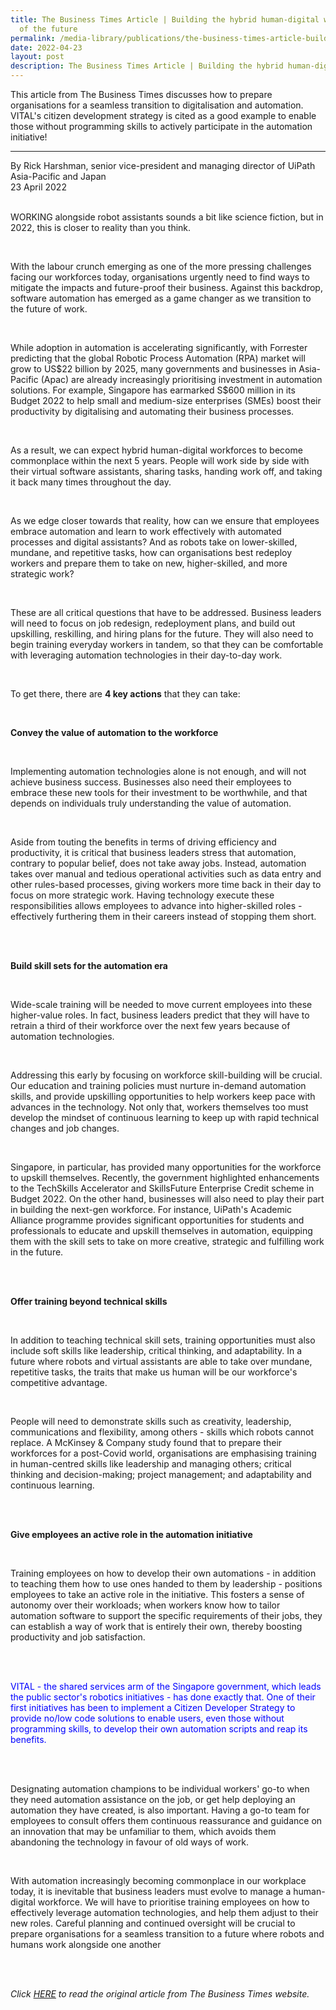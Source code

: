 ```yaml
---
title: The Business Times Article | Building the hybrid human-digital workforce
  of the future
permalink: /media-library/publications/the-business-times-article-building-hybrid-human-digital-workforce
date: 2022-04-23
layout: post
description: The Business Times Article | Building the hybrid human-digital workforce
---
```

<html>
<body>
<p>This article from The Business Times discusses how to prepare organisations for a seamless transition to digitalisation and automation. VITAL's citizen development strategy is cited as a good example to enable those without programming skills to actively participate in the automation initiative!</p>
<hr>
<div>
By Rick Harshman, senior vice-president and managing director of UiPath Asia-Pacific and Japan
<br>
23 April 2022
<div>
<br>
<p>WORKING alongside robot assistants sounds a bit like science fiction, but in 2022, this is closer to reality than you think.</p>
<br>
<p>With the labour crunch emerging as one of the more pressing challenges facing our workforces today, organisations urgently need to find ways to mitigate the impacts and future-proof their business. Against this backdrop, software automation has emerged as a game changer as we transition to the future of work.</p>
<br>
<p>While adoption in automation is accelerating significantly, with Forrester predicting that the global Robotic Process Automation (RPA) market will grow to US$22 billion by 2025, many governments and businesses in Asia-Pacific (Apac) are already increasingly prioritising investment in automation solutions. For example, Singapore has earmarked S$600 million in its Budget 2022 to help small and medium-size enterprises (SMEs) boost their productivity by digitalising and automating their business processes.</p>
<br>
<p>As a result, we can expect hybrid human-digital workforces to become commonplace within the next 5 years. People will work side by side with their virtual software assistants, sharing tasks, handing work off, and taking it back many times throughout the day.</p>
<br>
<p>As we edge closer towards that reality, how can we ensure that employees embrace automation and learn to work effectively with automated processes and digital assistants? And as robots take on lower-skilled, mundane, and repetitive tasks, how can organisations best redeploy workers and prepare them to take on new, higher-skilled, and more strategic work?</p>
<br>
<p>These are all critical questions that have to be addressed. Business leaders will need to focus on job redesign, redeployment plans, and build out upskilling, reskilling, and hiring plans for the future. They will also need to begin training everyday workers in tandem, so that they can be comfortable with leveraging automation technologies in their day-to-day work.</p>
<br>
<p>To get there, there are <b>4 key actions</b> that they can take:</p>
<br>
<p><b>Convey the value of automation to the workforce</b></p>
<br>
<p>Implementing automation technologies alone is not enough, and will not achieve business success. Businesses also need their employees to embrace these new tools for their investment to be worthwhile, and that depends on individuals truly understanding the value of automation.</p>
<br>
<p>Aside from touting the benefits in terms of driving efficiency and productivity, it is critical that business leaders stress that automation, contrary to popular belief, does not take away jobs. Instead, automation takes over manual and tedious operational activities such as data entry and other rules-based processes, giving workers more time back in their day to focus on more strategic work. Having technology execute these responsibilities allows employees to advance into higher-skilled roles - effectively furthering them in their careers instead of stopping them short.</p>
<br>
<br>
<p><b>Build skill sets for the automation era</b></p>
<br>
<p>Wide-scale training will be needed to move current employees into these higher-value roles. In fact, business leaders predict that they will have to retrain a third of their workforce over the next few years because of automation technologies.</p>
<br>
<p>Addressing this early by focusing on workforce skill-building will be crucial. Our education and training policies must nurture in-demand automation skills, and provide upskilling opportunities to help workers keep pace with advances in the technology. Not only that, workers themselves too must develop the mindset of continuous learning to keep up with rapid technical changes and job changes.</p>
<br>
<p>Singapore, in particular, has provided many opportunities for the workforce to upskill themselves. Recently, the government highlighted enhancements to the TechSkills Accelerator and SkillsFuture Enterprise Credit scheme in Budget 2022. On the other hand, businesses will also need to play their part in building the next-gen workforce. For instance, UiPath's Academic Alliance programme provides significant opportunities for students and professionals to educate and upskill themselves in automation, equipping them with the skill sets to take on more creative, strategic and fulfilling work in the future.</p>
<br>
<br>
<p><b>Offer training beyond technical skills</b></p>
<br>
<p>In addition to teaching technical skill sets, training opportunities must also include soft skills like leadership, critical thinking, and adaptability. In a future where robots and virtual assistants are able to take over mundane, repetitive tasks, the traits that make us human will be our workforce's competitive advantage.</p>
<br>
<p>People will need to demonstrate skills such as creativity, leadership, communications and flexibility, among others - skills which robots cannot replace. A McKinsey & Company study found that to prepare their workforces for a post-Covid world, organisations are emphasising training in human-centred skills like leadership and managing others; critical thinking and decision-making; project management; and adaptability and continuous learning.</p>
<br>
<br>
<p><b>Give employees an active role in the automation initiative</b></p>
<br>
<p>Training employees on how to develop their own automations - in addition to teaching them how to use ones handed to them by leadership - positions employees to take an active role in the initiative. This fosters a sense of autonomy over their workloads; when workers know how to tailor automation software to support the specific requirements of their jobs, they can establish a way of work that is entirely their own, thereby boosting productivity and job satisfaction.</p>
<br>
<br>
<p style="color:blue;">VITAL - the shared services arm of the Singapore government, which leads the public sector's robotics initiatives - has done exactly that. One of their first initiatives has been to implement a Citizen Developer Strategy to provide no/low code solutions to enable users, even those without programming skills, to develop their own automation scripts and reap its benefits.</p>
<br>
<br>
<p>Designating automation champions to be individual workers' go-to when they need automation assistance on the job, or get help deploying an automation they have created, is also important. Having a go-to team for employees to consult offers them continuous reassurance and guidance on an innovation that may be unfamiliar to them, which avoids them abandoning the technology in favour of old ways of work.</p>
<br>
<p>With automation increasingly becoming commonplace in our workplace today, it is inevitable that business leaders must evolve to manage a human-digital workforce. We will have to prioritise training employees on how to effectively leverage automation technologies, and help them adjust to their new roles. Careful planning and continued oversight will be crucial to prepare organisations for a seamless transition to a future where robots and humans work alongside one another</p>
<br>
<br>
<p><i>Click <a href="https://www.businesstimes.com.sg/leadership-management/building-the-hybrid-human-digital-workforce-of-the-future"> HERE</a> to read the original article from The Business Times website.</i></p>
</body>
</html>